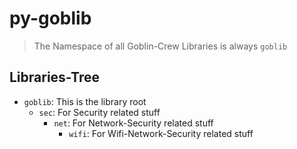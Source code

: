 # py-goblib

> The Namespace of all Goblin-Crew Libraries is always `goblib`


## Libraries-Tree

- `goblib`: This is the library root
    - `sec`: For Security related stuff
        - `net`: For Network-Security related stuff
            - `wifi`: For Wifi-Network-Security related stuff

